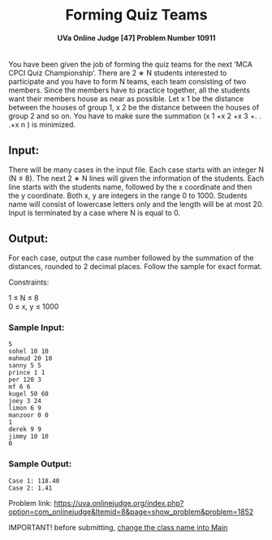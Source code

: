 ###### <h1 align="center">Forming Quiz Teams</h1>
<h4 align="center">UVa Online Judge [47] Problem Number 10911</h4>
</br>
You have been given the job of forming the quiz teams for the next ‘MCA CPCI Quiz Championship’.
There are 2 ∗ N students interested to participate and you have to form N teams, each team consisting
of two members. Since the members have to practice together, all the students want their members
house as near as possible. Let x 1 be the distance between the houses of group 1, x 2 be the distance
between the houses of group 2 and so on. You have to make sure the summation (x 1 +x 2 +x 3 +. . .+x n )
is minimized.

## Input:

There will be many cases in the input file. Each case starts with an integer N (N ≤ 8). The next 2 ∗ N
lines will given the information of the students. Each line starts with the students name, followed by
the x coordinate and then the y coordinate. Both x, y are integers in the range 0 to 1000. Students
name will consist of lowercase letters only and the length will be at most 20.
Input is terminated by a case where N is equal to 0.

## Output:

For each case, output the case number followed by the summation of the distances, rounded to 2 decimal
places. Follow the sample for exact format.

Constraints:

1 ≤ N ≤ 8  
0 ≤ x, y ≤ 1000  

### Sample Input:
```
5
sohel 10 10
mahmud 20 10
sanny 5 5
prince 1 1
per 120 3
mf 6 6
kugel 50 60
joey 3 24
limon 6 9
manzoor 0 0
1
derek 9 9
jimmy 10 10
0
```
### Sample Output:
```
Case 1: 118.40
Case 2: 1.41
```

Problem link: https://uva.onlinejudge.org/index.php?option=com_onlinejudge&Itemid=8&page=show_problem&problem=1852

IMPORTANT! before submitting, [change the class name into Main](https://uva.onlinejudge.org/index.php?id=15&Itemid=30&option=com_content&task=view)
